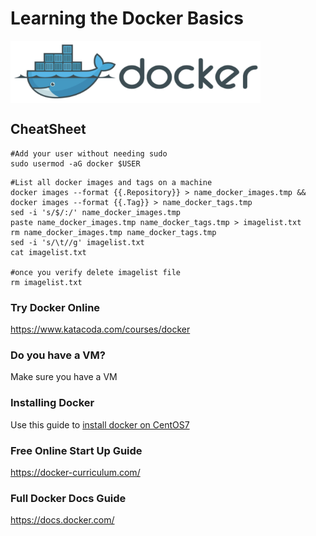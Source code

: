 # Learning the Docker Basics

<img src="images/1_uitUVFjILAHXSdG6JshpPg.png" width="400" height="100" align="center" />

## CheatSheet

```
#Add your user without needing sudo
sudo usermod -aG docker $USER
```

```
#List all docker images and tags on a machine
docker images --format {{.Repository}} > name_docker_images.tmp && docker images --format {{.Tag}} > name_docker_tags.tmp
sed -i 's/$/:/' name_docker_images.tmp
paste name_docker_images.tmp name_docker_tags.tmp > imagelist.txt
rm name_docker_images.tmp name_docker_tags.tmp
sed -i 's/\t//g' imagelist.txt
cat imagelist.txt

#once you verify delete imagelist file
rm imagelist.txt
```

### Try Docker Online
https://www.katacoda.com/courses/docker

### Do you have a VM?
Make sure you have a VM

### Installing Docker
Use this guide to [install docker on CentOS7](https://docs.docker.com/install/linux/docker-ce/centos/)

### Free Online Start Up Guide
https://docker-curriculum.com/

### Full Docker Docs Guide
https://docs.docker.com/

